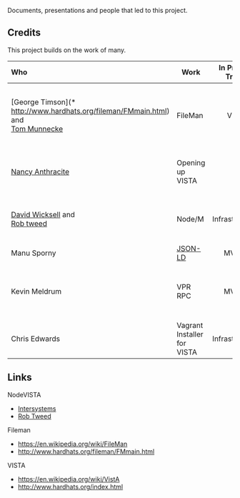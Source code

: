 Documents, presentations and people that led to this project.

## Credits
This project builds on the work of many.

Who | Work | In Project Track  | Comment
:--- | --- | :---: | ---
[George Timson](* http://www.hardhats.org/fileman/FMmain.html) and <br>[Tom Munnecke](http://munnecke.com/blog/?cat=120) | FileMan | VDM | The pair who concieved and built VISTA on a metadata-driven architecture
[Nancy Anthracite](http://worldvista.org/WorldVistA/Executive_Team) | Opening up VISTA | &nbsp;  | Advocated tirelessly for in-the-open VISTA development
[David Wicksell](https://github.com/dlwicksell/nodem) and <br>[Rob tweed](https://github.com/robtweed/node-mdb) | Node/M | Infrastructure | Integrated node.js with VISTA and MUMPS ("nodeVISTA")
Manu Sporny | [JSON-LD](http://json-ld.org/) | MVDM |  | Created and promoted the JSON-LD standard
Kevin Meldrum | VPR RPC | MVDM |  Created a JSON-based mechanism for accessing VISTA's patient data 
Chris Edwards | Vagrant Installer for VISTA | Infrastructure | Packaged VISTA for today 


## Links

NodeVISTA
* [Intersystems](https://www.google.com/search?q=intersystems+cache+node.js+VISTA&espv=2&biw=1025&bih=666&source=lnms&tbm=isch&sa=X&ved=0ahUKEwiLtN7gmqjKAhUELaYKHaoODKAQ_AUICCgD&dpr=1.25#imgrc=_)
* [Rob Tweed](https://robtweed.wordpress.com/2014/07/24/vista-evolution-whats-wrong-with-this-picture/)

Fileman
* https://en.wikipedia.org/wiki/FileMan
* http://www.hardhats.org/fileman/FMmain.html

VISTA
* https://en.wikipedia.org/wiki/VistA
* http://www.hardhats.org/index.html

